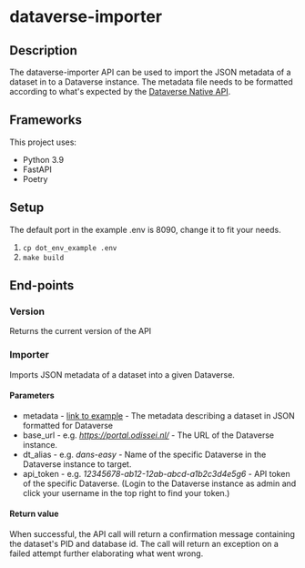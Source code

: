 # dataverse-importer
## Description
The dataverse-importer API can be used to import the JSON metadata of a dataset in to a Dataverse instance.
The metadata file needs to be formatted according to what's expected by the [Dataverse Native API](https://guides.dataverse.org/en/latest/api/native-api.html#import-a-dataset-into-a-dataverse-collection).

## Frameworks
This project uses:
- Python 3.9
- FastAPI
- Poetry

## Setup
The default port in the example .env is 8090, change it to fit your needs.
1. `cp dot_env_example .env`
2. `make build`


## End-points
### Version
Returns the current version of the API

### Importer
Imports JSON metadata of a dataset into a given Dataverse.
#### Parameters
- metadata - [link to example](https://guides.dataverse.org/en/latest/_downloads/4e04c8120d51efab20e480c6427f139c/dataset-create-new-all-default-fields.json)  - The metadata describing a dataset in JSON formatted for Dataverse
- base_url - e.g. _https://portal.odissei.nl/_ - The URL of the Dataverse instance.
- dt_alias - e.g. _dans-easy_ - Name of the specific Dataverse in the Dataverse instance to target.
- api_token - e.g. _12345678-ab12-12ab-abcd-a1b2c3d4e5g6_ - API token of the specific Dataverse. (Login to the Dataverse instance as admin and click your username in the top right to find your token.)

#### Return value
When successful, the API call will return a confirmation message containing the dataset's PID and database id.
The call will return an exception on a failed attempt further elaborating what went wrong.
